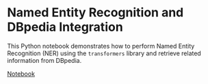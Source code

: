 # Named Entity Recognition and DBpedia Integration
This Python notebook demonstrates how to perform Named Entity Recognition (NER) using the `transformers` library and retrieve related information from DBpedia.

[Notebook](DBpedia_Question_Answering.ipynb)
